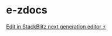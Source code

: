 # e-zdocs

[Edit in StackBlitz next generation editor ⚡️](https://stackblitz.com/~/github.com/KeiranScript/e-zdocs)